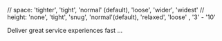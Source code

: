 // space: 'tighter', 'tight', 'normal' (default), 'loose', 'wider', 'widest' 
// height: 'none', 'tight', 'snug', 'normal'(default), 'relaxed', 'loose' , '3' - '10'
<P 
  space="loose"
  height="relaxed"
  color="text-gray-500 dark:text-gray-400"
  >Deliver great service experiences fast ...
</P>